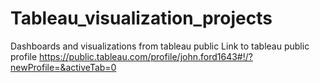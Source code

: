 # Tableau_visualization_projects
Dashboards and visualizations from tableau public
Link to tableau public profile https://public.tableau.com/profile/john.ford1643#!/?newProfile=&activeTab=0

